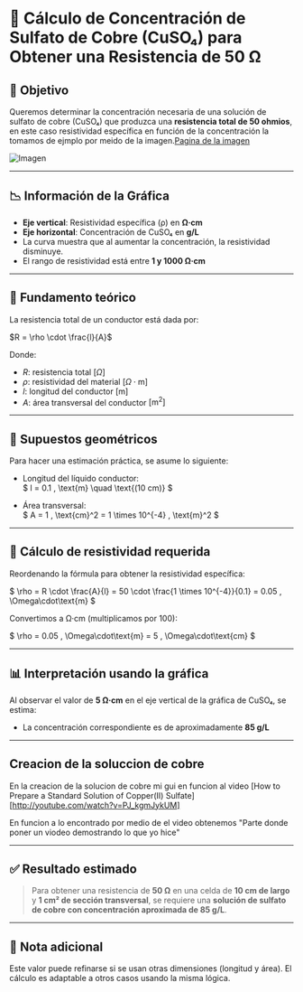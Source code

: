 
# 📘 Cálculo de Concentración de Sulfato de Cobre (CuSO₄) para Obtener una Resistencia de 50 Ω

## 🧾 Objetivo

Queremos determinar  la concentración necesaria de una solución de sulfato de cobre (CuSO₄) que produzca una **resistencia total de 50 ohmios**, en este caso resistividad específica en función de la concentración la tomamos de ejmplo por meido de la imagen.[Pagina de la imagen](http://www.kronjaeger.com/hv/hv/comp/res/index.html)


![Imagen](http://www.kronjaeger.com/hv/hv/comp/res/spezres.png)

---

## 📉 Información de la Gráfica

- **Eje vertical**: Resistividad específica (ρ) en **Ω·cm**
- **Eje horizontal**: Concentración de CuSO₄ en **g/L**
- La curva muestra que al aumentar la concentración, la resistividad disminuye.
- El rango de resistividad está entre **1 y 1000 Ω·cm**

---

## 📐 Fundamento teórico

La resistencia total de un conductor está dada por:

$R = \rho \cdot \frac{l}{A}$


Donde:

- $R$: resistencia total $[\Omega]$
- $\rho$: resistividad del material $[\Omega \cdot \text{m}]$
- $l$: longitud del conductor $[\text{m}]$
- $A$: área transversal del conductor $[\text{m}^2]$


---

## 🧮 Supuestos geométricos

Para hacer una estimación práctica, se asume lo siguiente:

- Longitud del líquido conductor:  
  $
  l = 0.1 \, \text{m} \quad \text{(10 cm)}
  $
  
- Área transversal:  
  $
  A = 1 \, \text{cm}^2 = 1 \times 10^{-4} \, \text{m}^2
  $

---

## 🔄 Cálculo de resistividad requerida

Reordenando la fórmula para obtener la resistividad específica:

$
\rho = R \cdot \frac{A}{l} = 50 \cdot \frac{1 \times 10^{-4}}{0.1} = 0.05 \, \Omega\cdot\text{m}
$

Convertimos a Ω·cm (multiplicamos por 100):

$
\rho = 0.05 \, \Omega\cdot\text{m} = 5 \, \Omega\cdot\text{cm}
$

---

## 📊 Interpretación usando la gráfica

Al observar el valor de **5 Ω·cm** en el eje vertical de la gráfica de CuSO₄, se estima:

- La concentración correspondiente es de aproximadamente **85 g/L**

---


## Creacion de la soluccion de cobre 

En la creacion de la solucion de cobre mi gui en funcion al video [How to Prepare a Standard Solution of Copper(II) Sulfate][http://youtube.com/watch?v=PJ_kgmJykUM]

En funcion a lo encontrado por medio de el video obtenemos "Parte donde poner un viodeo demostrando lo que yo hice"

---

## ✅ Resultado estimado

> Para obtener una resistencia de **50 Ω** en una celda de **10 cm de largo** y **1 cm² de sección transversal**, se requiere una **solución de sulfato de cobre con concentración aproximada de 85 g/L**.

---

## 🧪 Nota adicional

Este valor puede refinarse si se usan otras dimensiones (longitud y área). El cálculo es adaptable a otros casos usando la misma lógica.

